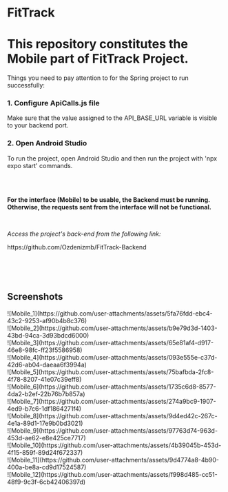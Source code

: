 # FitTrack

<h1>This repository constitutes the Mobile part of FitTrack Project.</h1>


<p>Things you need to pay attention to for the Spring project to run successfully:</p>

<h3>1. Configure ApiCalls.js file</h3>

<p>Make sure that the value assigned to the API_BASE_URL variable is visible to your backend port.</p>

<h3>2. Open Android Studio</h3>
<p>To run the project, open Android Studio and then run the project with 'npx expo start' commands.</p>

<br><br>
<p><b>For the interface (Mobile) to be usable, the Backend must be running. Otherwise, the requests sent from the interface will not be functional.</b></p>
<br>
<p><i>Access the project's back-end from the following link:</i></p>
<p>https://github.com/Ozdenizmb/FitTrack-Backend</p>

<br><br><br>
<h2>Screenshots</h2>
![Mobile_1](https://github.com/user-attachments/assets/5fa76fdd-ebc4-43c2-9253-af90b4b8c376)<br>
![Mobile_2](https://github.com/user-attachments/assets/b9e79d3d-1403-43bd-94ca-3d93bdcd6000)<br>
![Mobile_3](https://github.com/user-attachments/assets/65e81af4-d917-46e8-98fc-ff23f5586958)<br>
![Mobile_4](https://github.com/user-attachments/assets/093e555e-c37d-42d6-ab04-daeaa6f3994a)<br>
![Mobile_5](https://github.com/user-attachments/assets/75bafbda-2fc8-4f78-8207-41e07c39eff8)<br>
![Mobile_6](https://github.com/user-attachments/assets/1735c6d8-8577-4da2-b2ef-22b76b7b857a)<br>
![Mobile_7](https://github.com/user-attachments/assets/274a9bc9-1907-4ed9-b7c6-1df1864271f4)<br>
![Mobile_8](https://github.com/user-attachments/assets/9d4ed42c-267c-4e1a-89d1-17e9b0bd3021)<br>
![Mobile_9](https://github.com/user-attachments/assets/97763d74-963d-453d-ae62-e8e425ce7717)<br>
![Mobile_10](https://github.com/user-attachments/assets/4b39045b-453d-4f15-859f-89d24f672337)<br>
![Mobile_11](https://github.com/user-attachments/assets/9d4774a8-4b90-400a-be8a-cd9d17524587)<br>
![Mobile_12](https://github.com/user-attachments/assets/f998d485-cc51-48f9-9c3f-6cb42406397d)<br>

